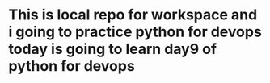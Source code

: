 # This is local repo for workspace and i  going to practice python for devops today is going to learn day9 of python for devops 